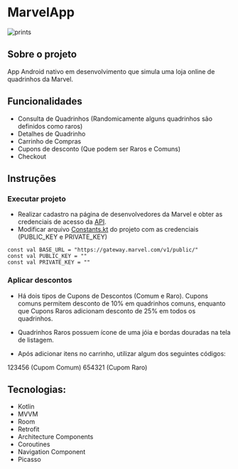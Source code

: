 # MarvelApp

![prints](https://user-images.githubusercontent.com/32485354/104138317-1948fe00-5382-11eb-9659-c0daee1b7f08.png)

## Sobre o projeto

App Android nativo em desenvolvimento que simula uma loja online de quadrinhos da Marvel.

## Funcionalidades

- Consulta de Quadrinhos (Randomicamente alguns quadrinhos são definidos como raros)
- Detalhes de Quadrinho
- Carrinho de Compras
- Cupons de desconto (Que podem ser Raros e Comuns)
- Checkout

## Instruções

### Executar projeto

- Realizar cadastro na página de desenvolvedores da Marvel e obter as credenciais de acesso da [API](https://developer.marvel.com/).
- Modificar arquivo [Constants.kt](https://github.com/allysonjeronimo/MarvelApp/blob/master/app/src/main/java/com/allysonjeronimo/marvelapp/data/network/Constants.kt) do projeto com as credenciais (PUBLIC_KEY e PRIVATE_KEY)

```
const val BASE_URL = "https://gateway.marvel.com/v1/public/"
const val PUBLIC_KEY = ""
const val PRIVATE_KEY = ""
```

### Aplicar descontos

- Há dois tipos de Cupons de Descontos (Comum e Raro). Cupons comuns permitem desconto de 10% em
quadrinhos comuns, enquanto que Cupons Raros adicionam desconto de 25% em todos os quadrinhos.

- Quadrinhos Raros possuem ícone de uma jóia e bordas douradas na tela de listagem.

- Após adicionar itens no carrinho, utilizar algum dos seguintes códigos: 

123456 (Cupom Comum)
654321 (Cupom Raro)

## Tecnologias:

- Kotlin
- MVVM
- Room
- Retrofit
- Architecture Components
- Coroutines
- Navigation Component
- Picasso






